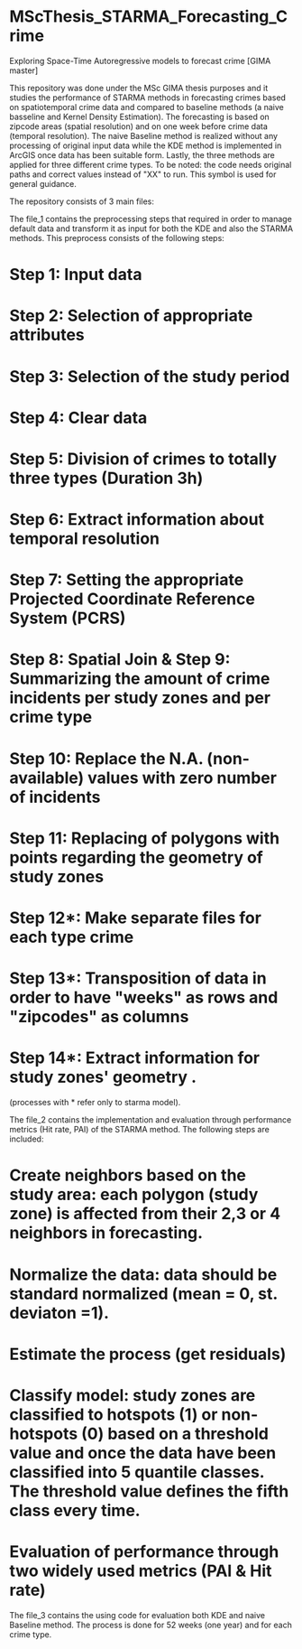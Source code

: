 # MScThesis_STARMA_Forecasting_Crime
Exploring Space-Time Autoregressive models to forecast crime [GIMA master]

This repository was done under the MSc GIMA thesis purposes and it studies the performance of STARMA methods in forecasting crimes based on spatiotemporal crime data and compared to baseline methods (a naive basseline and Kernel Density Estimation). The forecasting is based on zipcode areas (spatial resolution) and on one week before crime data (temporal resolution). The naive Baseline method is realized without any processing of original input data while the KDE method is implemented in ArcGIS once data has been suitable form. Lastly, the three methods are applied for three different crime types. To be noted: the code needs original paths and correct values instead of "XX" to run. This symbol is used for general guidance. 

The repository consists of 3 main files:

The file_1 contains the preprocessing steps that required in order to manage default data and transform it as input for both the KDE and also the STARMA methods. This preprocess consists of the following steps:
# Step 1: Input data
# Step 2: Selection of appropriate attributes 
# Step 3: Selection of the study period
# Step 4: Clear data
# Step 5: Division of crimes to totally three types (Duration 3h) #
# Step 6: Extract information about temporal resolution
# Step 7: Setting the appropriate Projected Coordinate Reference System (PCRS)
# Step 8: Spatial Join & Step 9: Summarizing the amount of crime incidents per study zones and per crime type
# Step 10: Replace the N.A. (non-available) values with zero number of incidents
# Step 11: Replacing of polygons with points regarding the geometry of study zones
# Step 12*: Make separate files for each type crime
# Step 13*: Transposition of data in order to have "weeks" as rows and "zipcodes" as columns
# Step 14*: Extract information for study zones' geometry .
(processes with * refer only to starma model). 

The file_2 contains the implementation and evaluation through performance metrics (Hit rate, PAI) of the STARMA method. The following steps are included:
# Create neighbors based on the study area: each polygon (study zone) is affected from their 2,3 or 4 neighbors in forecasting.
# Normalize the data: data should be standard normalized (mean = 0, st. deviaton =1).
# Estimate the process (get residuals)
# Classify model: study zones are classified to hotspots (1) or non-hotspots (0) based on a threshold value and once the data have been classified into 5 quantile classes. The threshold value defines the fifth class every time.
# Evaluation of performance through two widely used metrics (PAI & Hit rate)

The file_3 contains the using code for evaluation both KDE and naive Baseline method. The process is done for 52 weeks (one year) and for each crime type.
